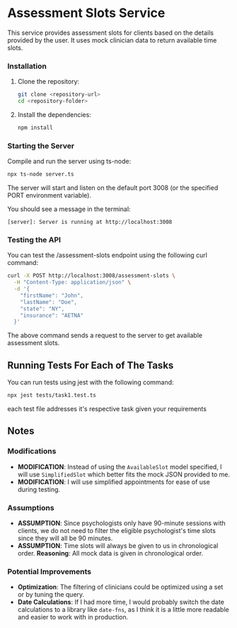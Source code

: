 
# Assessment Slots Service

This service provides assessment slots for clients based on the details provided by the user. It uses mock clinician data to return available time slots.

### Installation

1. Clone the repository:

   ```sh
   git clone <repository-url>
   cd <repository-folder>
   ```

2. Install the dependencies:

   ```sh
   npm install
   ```

### Starting the Server

Compile and run the server using ts-node:

```sh
npx ts-node server.ts
```

The server will start and listen on the default port 3008 (or the specified PORT environment variable).

You should see a message in the terminal:

```arduino
[server]: Server is running at http://localhost:3008
```

### Testing the API

You can test the /assessment-slots endpoint using the following curl command:

```sh
curl -X POST http://localhost:3008/assessment-slots \
  -H "Content-Type: application/json" \
  -d '{
    "firstName": "John",
    "lastName": "Doe",
    "state": "NY",
    "insurance": "AETNA"
  }'
```

The above command sends a request to the server to get available assessment slots.

## Running Tests For Each of The Tasks

You can run tests using jest with the following command:

```sh
npx jest tests/task1.test.ts
```

each test file addresses it's respective task given your requirements

## Notes

### Modifications
- **MODIFICATION**: Instead of using the `AvailableSlot` model specified, I will use `SimplifiedSlot` which better fits the mock JSON provided to me.
- **MODIFICATION**: I will use simplified appointments for ease of use during testing.

### Assumptions
- **ASSUMPTION**: Since psychologists only have 90-minute sessions with clients, we do not need to filter the eligible psychologist's time slots since they will all be 90 minutes.
- **ASSUMPTION**: Time slots will always be given to us in chronological order. **Reasoning**: All mock data is given in chronological order.

### Potential Improvements
- **Optimization**: The filtering of clinicians could be optimized using a set or by tuning the query.
- **Date Calculations**: If I had more time, I would probably switch the date calculations to a library like `date-fns`, as I think it is a little more readable and easier to work with in production.
